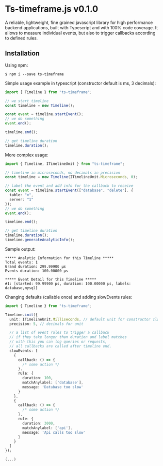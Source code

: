 # Ts-timeframe.js v0.1.0

A reliable, lightweight, fine grained javascript library for high performance backend applications, built with Typescript and with 100% code coverage.
It allows to measure individual events, but also to trigger callbacks according to defined rules.

## Installation

Using npm:

```shell
$ npm i --save ts-timeframe
```

Simple usage example in typescript (constructor default is ms, 3 decimals):

```ts
import { Timeline } from "ts-timeframe";

// we start timeline
const timeline = new Timeline();

const event = timeline.startEvent();
// we do something
event.end();

timeline.end();

// get timeline duration
timeline.duration();
```

More complex usage:

```ts
import { Timeline, ITimelineUnit } from "ts-timeframe";

// timeline in microseconds, no decimals in precision
const timeline = new Timeline(ITimelineUnit.Microseconds, 0);

// label the event and add info for the callback to receive
const event = timeline.startEvent(["database", "delete"], {
  table: "x",
  server: "1"
});
// we do something
event.end();

timeline.end();

// get timeline duration
timeline.duration();
timeline.generateAnalyticInfo();
```

Sample output:

```
***** Analytic Information for this Timeline *****
Total events: 1
Grand duration: 299.99900 µs
Events duration: 100.00000 µs

***** Event Detail for this Timeline *****
#1: [started: 99.99900 µs, duration: 100.00000 µs, labels: database,mysql]
```

Changing defaults (callable once) and adding slowEvents rules:

```ts
import { Timeline } from "ts-timeframe";

Timeline.init({
  unit: ITimelineUnit.Milliseconds, // default unit for constructor class
  precision: 5, // decimals for unit

  // a list of event rules to trigger a callback
  // if they take longer than duration and label matches
  // with this you can log queries or requests,
  // all callbacks are called after timeline end.
  slowEvents: [
    {
      callback: () => {
        /* some action */
      },
      rule: {
        duration: 100,
        matchAnylabel: ['database'],
        message: 'Database too slow'
      }
    },
    {
      callback: () => {
        /* some action */
      },
      rule: {
        duration: 3000,
        matchAnylabel: ['api'],
        message: 'Api calls too slow'
      }
    }
  ]
});

(...)
```
